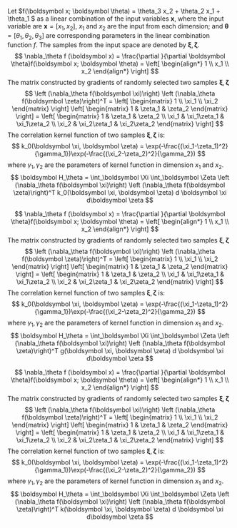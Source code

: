 Let $f(\boldsymbol x; \boldsymbol \theta) = \theta_3 x_2 + \theta_2 x_1 + \theta_1 $ as a linear combination of the input variables $\boldsymbol x$, where the input variable are $\boldsymbol x=[x_1, x_2]$, $x_1$ and $x_2$ are the input from each dimension; and $\boldsymbol \theta = [\theta_1, \theta_2, \theta_3]$ are corresponding parameters in the linear combination function $f$. The samples from the input space are denoted by $\boldsymbol \xi, \boldsymbol \zeta$.
$$
\nabla_\theta f (\boldsymbol x) = \frac{\partial }{\partial \boldsymbol \theta}f(\boldsymbol x; \boldsymbol \theta) = \left[ \begin{align*} 1 \\ x_1 \\ x_2 \end{align*} \right]
$$
The matrix constructed by gradients of randomly selected two samples $\boldsymbol \xi, \boldsymbol \zeta$
$$
\left (\nabla_\theta f(\boldsymbol \xi)\right) \left (\nabla_\theta f(\boldsymbol \zeta)\right)^T = \left[ \begin{matrix} 1 \\ \xi_1 \\ \xi_2 \end{matrix} \right] \left[ \begin{matrix} 1 & \zeta_1 & \zeta_2 \end{matrix} \right] = \left[ \begin{matrix} 1 & \zeta_1 & \zeta_2 \\ \xi_1 & \xi_1\zeta_1 & \xi_1\zeta_2 \\ \xi_2 & \xi_2\zeta_1 & \xi_2\zeta_2 \end{matrix} \right]
$$
The correlation kernel function of two samples $\boldsymbol \xi, \boldsymbol \zeta$ is:
$$
k_0(\boldsymbol \xi, \boldsymbol \zeta) = \exp(-\frac{(\xi_1-\zeta_1)^2}{\gamma_1})\exp(-\frac{(\xi_2-\zeta_2)^2}{\gamma_2})
$$
where $\gamma_1, \gamma_2$ are the parameters of kernel function in dimension $x_1$ and $x_2$.
$$
\boldsymbol H_\theta = \int_\boldsymbol \Xi \int_\boldsymbol \Zeta \left (\nabla_\theta f(\boldsymbol \xi)\right) \left (\nabla_\theta f(\boldsymbol \zeta)\right)^T k_0(\boldsymbol \xi, \boldsymbol \zeta) d \boldsymbol \xi d\boldsymbol \zeta
$$

$$
\nabla_\theta f (\boldsymbol x) = \frac{\partial }{\partial \boldsymbol \theta}f(\boldsymbol x; \boldsymbol \theta) = \left[ \begin{align*} 1 \\ x_1 \\ x_2 \end{align*} \right]
$$
The matrix constructed by gradients of randomly selected two samples $\boldsymbol \xi, \boldsymbol \zeta$
$$
\left (\nabla_\theta f(\boldsymbol \xi)\right) \left (\nabla_\theta f(\boldsymbol \zeta)\right)^T = \left[ \begin{matrix} 1 \\ \xi_1 \\ \xi_2 \end{matrix} \right] \left[ \begin{matrix} 1 & \zeta_1 & \zeta_2 \end{matrix} \right] = \left[ \begin{matrix} 1 & \zeta_1 & \zeta_2 \\ \xi_1 & \xi_1\zeta_1 & \xi_1\zeta_2 \\ \xi_2 & \xi_2\zeta_1 & \xi_2\zeta_2 \end{matrix} \right]
$$
The correlation kernel function of two samples $\boldsymbol \xi, \boldsymbol \zeta$ is:
$$
k_0(\boldsymbol \xi, \boldsymbol \zeta) = \exp(-\frac{(\xi_1-\zeta_1)^2}{\gamma_1})\exp(-\frac{(\xi_2-\zeta_2)^2}{\gamma_2})
$$
where $\gamma_1, \gamma_2$ are the parameters of kernel function in dimension $x_1$ and $x_2$.
$$
\boldsymbol H_\theta = \int_\boldsymbol \Xi \int_\boldsymbol \Zeta \left (\nabla_\theta f(\boldsymbol \xi)\right) \left (\nabla_\theta f(\boldsymbol \zeta)\right)^T g(\boldsymbol \xi, \boldsymbol \zeta) d \boldsymbol \xi d\boldsymbol \zeta
$$

$$
\nabla_\theta f (\boldsymbol x) = \frac{\partial }{\partial \boldsymbol \theta}f(\boldsymbol x; \boldsymbol \theta) = \left[ \begin{align*} 1 \\ x_1 \\ x_2 \end{align*} \right]
$$
The matrix constructed by gradients of randomly selected two samples $\boldsymbol \xi, \boldsymbol \zeta$
$$
\left (\nabla_\theta f(\boldsymbol \xi)\right) \left (\nabla_\theta f(\boldsymbol \zeta)\right)^T = \left[ \begin{matrix} 1 \\ \xi_1 \\ \xi_2 \end{matrix} \right] \left[ \begin{matrix} 1 & \zeta_1 & \zeta_2 \end{matrix} \right] = \left[ \begin{matrix} 1 & \zeta_1 & \zeta_2 \\ \xi_1 & \xi_1\zeta_1 & \xi_1\zeta_2 \\ \xi_2 & \xi_2\zeta_1 & \xi_2\zeta_2 \end{matrix} \right]
$$
The correlation kernel function of two samples $\boldsymbol \xi, \boldsymbol \zeta$ is:
$$
k_0(\boldsymbol \xi, \boldsymbol \zeta) = \exp(-\frac{(\xi_1-\zeta_1)^2}{\gamma_1})\exp(-\frac{(\xi_2-\zeta_2)^2}{\gamma_2})
$$
where $\gamma_1, \gamma_2$ are the parameters of kernel function in dimension $x_1$ and $x_2$.
$$
\boldsymbol H_\theta = \int_\boldsymbol \Xi \int_\boldsymbol \Zeta \left (\nabla_\theta f(\boldsymbol \xi)\right) \left (\nabla_\theta f(\boldsymbol \zeta)\right)^T k(\boldsymbol \xi, \boldsymbol \zeta) d \boldsymbol \xi d\boldsymbol \zeta
$$
